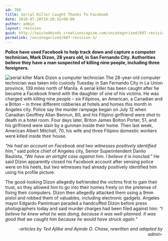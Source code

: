 ```yaml
---
id: 768
title: Serial Killer Caught Thanks To Facebook
date: 2010-07-28T19:26:32+00:00
author: admin
layout: revision
guid: http://twistedminds.creativescapism.com/uncategorized/687-revision-3/
permalink: /uncategorized/687-revision-3/
---
```

<p class="dropcap-first">
  <strong>Police have used Facebook to help track down and capture a computer technician, Mark Dizon, 28 years old, in San Fernando City. Authorities believe they have a man suspected of killing nine people, including three foreigners.</strong>
</p>

<img class="left" title="Murder suspect Mark Dizon escorted by policemen" src="img/post/MarkDizon.jpg" alt="serial killer Mark Dizon a computer technician" /> The 28-year-old computer technician was taken into custody Tuesday in San Fernando City in La Union province, 139 miles north of Manila. A serial killer has been caught after he became a Facebook friend with the daughter of one of his victims. He was charged with killing nine people &#8211; six Filipinos, an American, a Canadian and a Briton &#8211; in three different robberies at hotels and homes this month in Angeles city. Police say the murder rampage began on July 12 when Canadian Geoffrey Allan Bennun, 60, and his Filipino girlfriend were shot to death in a hotel room. Four days later, Briton James Bolton Porter, 51, and his girlfriend were slain by a gunman inside their home. Then last week, American Albert Mitchell, 70, his wife and three Filipino domestic workers were killed inside their house.

_&#8220;He had an account on Facebook and two witnesses positively identified him,_&#8221; said police chief of Angeles city, Senior Superintendent Danilo Bautista, _&#8220;We have an airtight case against him. I believe it is ironclad.&#8221;_ He said Dizon apparently closed his Facebook account after sensing police were on his heels, but two witnesses had already positively identified him using his profile picture.

The good-looking Dizon allegedly befriended the victims first to gain their trust, so they allowed him to go into their homes freely on the pretense of fixing their computers. Dizon then allegedly attacked them using a 9mm pistol and robbed them of valuables, including electronic gadgets. Angeles mayor Edgardo Pamintuan paraded a handcuffed Dizon before press photographers today and said murder charges had been filed against him: _&#8220;I believe he knew what he was doing, because it was well-planned. It was good that we caught him because he would have struck again.&#8221;_

<p style="text-align: right;">
  <em>-articles by Ted Ajlibe and Ayinde O. Chase, rewritten and adapted by admin-</em>
</p>